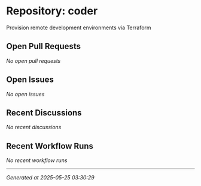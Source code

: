 # Repository: coder

Provision remote development environments via Terraform

## Open Pull Requests


*No open pull requests*


## Open Issues


*No open issues*


## Recent Discussions


*No recent discussions*


## Recent Workflow Runs


*No recent workflow runs*


---
*Generated at 2025-05-25 03:30:29*
